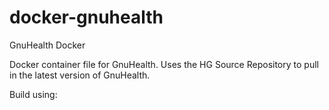 docker-gnuhealth
================

GnuHealth Docker

Docker container file for GnuHealth. Uses the HG Source Repository to pull in the latest version of GnuHealth.

Build using:



